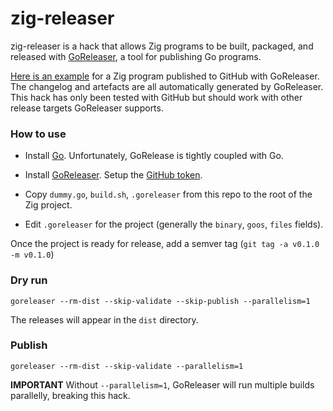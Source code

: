 # zig-releaser

zig-releaser is a hack that allows Zig programs to be built, packaged, and released with [GoReleaser](https://goreleaser.com), a tool for publishing Go programs. 

[Here is an example](https://github.com/knadh/csv2json/releases) for a Zig program published to GitHub with GoReleaser. The changelog and artefacts are all automatically generated by GoReleaser. This hack has only been tested with GitHub but should work with other release targets GoReleaser supports.

### How to use

- Install [Go](https://golang.org/doc/install). Unfortunately, GoRelease is tightly coupled with Go.
- Install [GoReleaser](https://goreleaser.com/install/). Setup the [GitHub token](https://goreleaser.com/quick-start/).


- Copy `dummy.go`, `build.sh`, `.goreleaser` from this repo to the root of the Zig project.
- Edit `.goreleaser` for the project (generally the `binary`, `goos`, `files` fields).

Once the project is ready for release, add a semver tag (`git tag -a v0.1.0 -m v0.1.0`)

### Dry run
`goreleaser --rm-dist --skip-validate --skip-publish --parallelism=1`

The releases will appear in the `dist` directory.

### Publish
`goreleaser --rm-dist --skip-validate --parallelism=1`

**IMPORTANT** Without `--parallelism=1`, GoReleaser will run multiple builds parallelly, breaking this hack. 

